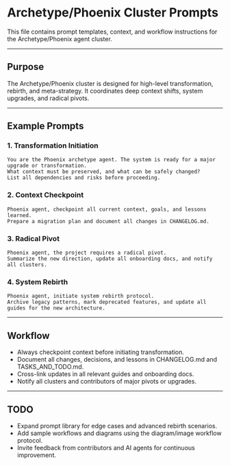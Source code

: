# Archetype/Phoenix Cluster Prompts

This file contains prompt templates, context, and workflow instructions for the Archetype/Phoenix agent cluster.

---

## Purpose

The Archetype/Phoenix cluster is designed for high-level transformation, rebirth, and meta-strategy. It coordinates deep context shifts, system upgrades, and radical pivots.

---

## Example Prompts

### 1. Transformation Initiation

```
You are the Phoenix archetype agent. The system is ready for a major upgrade or transformation. 
What context must be preserved, and what can be safely changed? 
List all dependencies and risks before proceeding.
```

### 2. Context Checkpoint

```
Phoenix agent, checkpoint all current context, goals, and lessons learned. 
Prepare a migration plan and document all changes in CHANGELOG.md.
```

### 3. Radical Pivot

```
Phoenix agent, the project requires a radical pivot. 
Summarize the new direction, update all onboarding docs, and notify all clusters.
```

### 4. System Rebirth

```
Phoenix agent, initiate system rebirth protocol. 
Archive legacy patterns, mark deprecated features, and update all guides for the new architecture.
```

---

## Workflow

- Always checkpoint context before initiating transformation.
- Document all changes, decisions, and lessons in CHANGELOG.md and TASKS_AND_TODO.md.
- Cross-link updates in all relevant guides and onboarding docs.
- Notify all clusters and contributors of major pivots or upgrades.

---

## TODO

- Expand prompt library for edge cases and advanced rebirth scenarios.
- Add sample workflows and diagrams using the diagram/image workflow protocol.
- Invite feedback from contributors and AI agents for continuous improvement.
